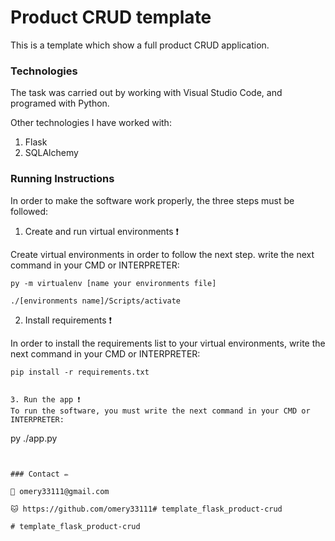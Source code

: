 # Product CRUD template

This is a template which show a full product CRUD application.



### Technologies

The task was carried out by working with Visual Studio Code, and programed with Python.

Other technologies I have worked with:
1. Flask
2. SQLAlchemy


### Running Instructions

In order to make the software work properly, the three steps must be followed:

1. Create and run virtual environments ❗️

Create virtual environments in order to follow the next step. write the next command in your CMD or INTERPRETER:
  ```
  py -m virtualenv [name your environments file]
  
  ./[environments name]/Scripts/activate
  ```

2. Install requirements ❗️

In order to install the requirements list to your virtual environments, write the next command in your CMD or INTERPRETER:
  ```
  pip install -r requirements.txt
  ```
  ```

3. Run the app ❗️
To run the software, you must write the next command in your CMD or INTERPRETER:
 ```
  py ./app.py
  ```

  
### Contact ✏️

📧 omery33111@gmail.com

🐱 https://github.com/omery33111#   t e m p l a t e _ f l a s k _ p r o d u c t - c r u d  
 #   t e m p l a t e _ f l a s k _ p r o d u c t - c r u d  
 